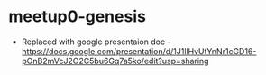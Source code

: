# meetup0-genesis

* Replaced with google presentaion doc - https://docs.google.com/presentation/d/1J1llHvUtYnNr1cGD16-pOnB2mVcJ2O2C5bu6Gq7a5ko/edit?usp=sharing
